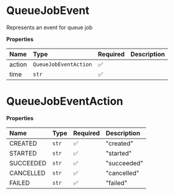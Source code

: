 # QueueJobEvent

Represents an event for queue job

**Properties**

| Name   | Type                  | Required | Description |
| :----- | :-------------------- | :------- | :---------- |
| action | `QueueJobEventAction` | ✅       |             |
| time   | `str`                 | ✅       |             |

# QueueJobEventAction

**Properties**

| Name      | Type  | Required | Description |
| :-------- | :---- | :------- | :---------- |
| CREATED   | `str` | ✅       | "created"   |
| STARTED   | `str` | ✅       | "started"   |
| SUCCEEDED | `str` | ✅       | "succeeded" |
| CANCELLED | `str` | ✅       | "cancelled" |
| FAILED    | `str` | ✅       | "failed"    |
